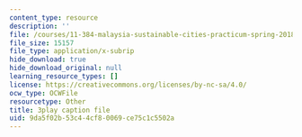 ```yaml
---
content_type: resource
description: ''
file: /courses/11-384-malaysia-sustainable-cities-practicum-spring-2018/9da5f02b53c44cf80069ce75c1c5502a_2Y0cpVGuDoM.srt
file_size: 15157
file_type: application/x-subrip
hide_download: true
hide_download_original: null
learning_resource_types: []
license: https://creativecommons.org/licenses/by-nc-sa/4.0/
ocw_type: OCWFile
resourcetype: Other
title: 3play caption file
uid: 9da5f02b-53c4-4cf8-0069-ce75c1c5502a
---
```

